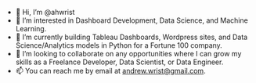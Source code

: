 - 👋 Hi, I’m @ahwrist
- 👀 I’m interested in Dashboard Development, Data Science, and Machine Learning.
- 🌱 I’m currently building Tableau Dashboards, Wordpress sites, and Data Science/Analytics models in Python for a Fortune 100 company.
- 💞️ I’m looking to collaborate on any opportunities where I can grow my skills as a Freelance Developer, Data Scientist, or Data Engineer.
- 📫 You can reach me by email at andrew.wrist@gmail.com.

<!---
ahwrist/ahwrist is a ✨ special ✨ repository because its `README.md` (this file) appears on your GitHub profile.
You can click the Preview link to take a look at your changes.
--->
